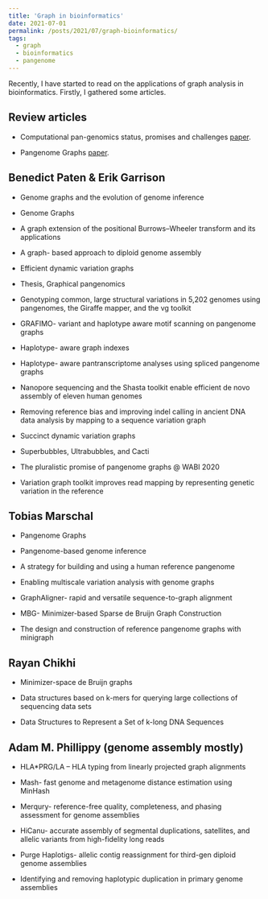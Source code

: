 ```yaml
---
title: 'Graph in bioinformatics'
date: 2021-07-01
permalink: /posts/2021/07/graph-bioinformatics/
tags:
  - graph
  - bioinformatics
  - pangenome
---
```



Recently, I have started to read on the applications of graph analysis in bioinformatics. Firstly, I gathered some articles. 

 
Review articles 
------

- Computational pan-genomics status, promises and challenges [paper](https://doi.org/10.1093/bib/bbw089).

- Pangenome Graphs [paper](https://doi.org/10.1146/annurev-genom-120219-080406).



Benedict Paten & Erik Garrison
------
- Genome graphs and the evolution of genome inference - Genome Graphs- A graph extension of the positional Burrows–Wheeler transform and its applications- A graph- based approach to diploid genome assembly- Efficient dynamic variation graphs- Thesis, Graphical pangenomics
- Genotyping common, large structural variations in 5,202 genomes using pangenomes, the Giraffe mapper, and the vg toolkit- GRAFIMO-  variant and haplotype aware motif scanning on pangenome graphs -  Haplotype- aware graph indexes- Haplotype- aware pantranscriptome analyses using spliced pangenome graphs- Nanopore sequencing and the Shasta toolkit enable efficient de novo assembly of eleven human genomes- Removing reference bias and improving indel calling in ancient DNA data analysis by mapping to a sequence variation graph- Succinct dynamic variation graphs - Superbubbles, Ultrabubbles, and Cacti - The pluralistic promise of pangenome graphs @ WABI 2020- Variation graph toolkit improves read mapping by representing genetic variation in the reference 



Tobias Marschal
------

- Pangenome Graphs
- Pangenome-based genome inference
- A strategy for building and using a human reference pangenome
- Enabling multiscale variation analysis with genome graphs
- GraphAligner- rapid and versatile sequence-to-graph alignment
- MBG- Minimizer-based Sparse de Bruijn Graph Construction
- The design and construction of reference pangenome graphs with minigraph


Rayan Chikhi
------

- Minimizer-space de Bruijn graphs- Data structures based on k-mers for querying large collections of sequencing data sets- Data Structures to Represent a Set of k-long DNA Sequences




Adam M. Phillippy  (genome assembly mostly)
------

- HLA*PRG/LA – HLA typing from linearly projected graph alignments- Mash- fast genome and metagenome distance estimation using MinHash- Merqury- reference-free quality, completeness, and phasing assessment for genome assemblies
- HiCanu- accurate assembly of segmental duplications, satellites, and allelic variants from high-fidelity long reads
- Purge Haplotigs- allelic contig reassignment for third-gen diploid genome assemblies- Identifying and removing haplotypic duplication in primary genome assemblies

